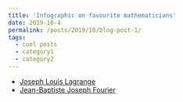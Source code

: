 ```yaml
---
title: 'Infographic on favourite mathematicians'
date: 2019-10-4
permalink: /posts/2019/10/blog-post-1/
tags:
  - cool posts
  - category1
  - category2
---
```



* [Joseph Louis Lagrange](http://mdasabee.github.io/images/Lagrange.png)
* [Jean-Baptiste Joseph Fourier](http://mdasabee.github.io/images/fourier.png)
